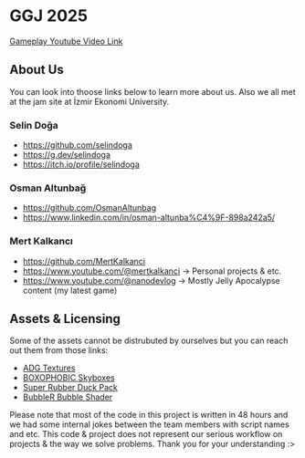 # GGJ 2025
[Gameplay Youtube Video Link](https://www.youtube.com/watch?v=g5GhCrNha_o&ab_channel=SelinDo%C4%9FaOrhan)

## About Us
You can look into thoose links below to learn more about us. Also we all met at the jam site at İzmir Ekonomi University.
### Selin Doğa
 - https://github.com/selindoga
 - https://g.dev/selindoga
 - https://itch.io/profile/selindoga
### Osman Altunbağ
 - https://github.com/OsmanAltunbag
 - https://www.linkedin.com/in/osman-altunba%C4%9F-898a242a5/
### Mert Kalkancı
 - https://github.com/MertKalkanci
 - https://www.youtube.com/@mertkalkanci -> Personal projects & etc.
 - https://www.youtube.com/@nanodevlog -> Mostly Jelly Apocalypse content (my latest game)

## Assets & Licensing
Some of the assets cannot be distrubuted by ourselves but you can reach out them from those links:
- [ADG Textures](https://assetstore.unity.com/packages/2d/textures-materials/water/foam-textures-72313)
- [BOXOPHOBIC Skyboxes](https://assetstore.unity.com/packages/vfx/shaders/free-skybox-extended-shader-107400)
- [Super Rubber Duck Pack](https://assetstore.unity.com/packages/3d/props/super-rubber-duck-pack-34781)
- [BubbleR Bubble Shader](https://assetstore.unity.com/packages/vfx/shaders/bubbler-145608)

Please note that most of the code in this project is written in 48 hours and we had some internal jokes between the team members with script names and etc. This code & project does not represent our serious workflow on projects & the way we solve problems. Thank you for your understanding :>
